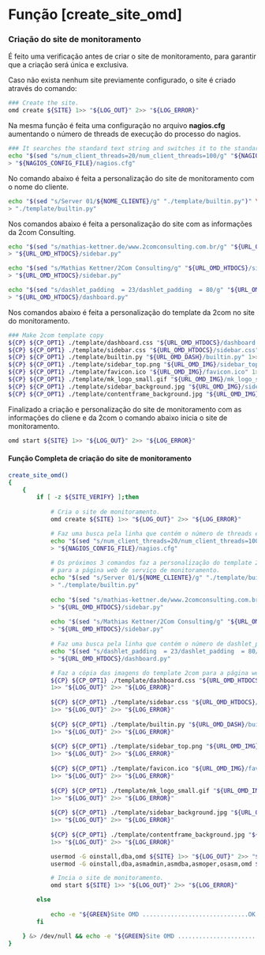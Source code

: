 # Função [create_site_omd]

### Criação do site de monitoramento

É feito uma verificação antes de criar o site de monitoramento, para
garantir que a criação será única e exclusiva.

Caso não exista nenhum site previamente configurado, o site é criado
através do comando:

```bash
### Create the site.
omd create ${SITE} 1>> "${LOG_OUT}" 2>> "${LOG_ERROR}"
```

Na mesma função é feita uma configuração no arquivo **nagios.cfg** aumentando o número de threads de execução do processo do nagios.

```bash
### It searches the standard text string and switches it to the standard 2com string.
echo "$(sed "s/num_client_threads=20/num_client_threads=100/g" "${NAGIOS_CONFIG_FILE}/nagios.cfg")" \
> "${NAGIOS_CONFIG_FILE}/nagios.cfg"
```

No comando abaixo é feita a personalização do site de monitoramento com o nome do cliente.

```bash
echo "$(sed "s/Server 01/${NOME_CLIENTE}/g" "./template/builtin.py")" \
> "./template/builtin.py"
```

Nos comandos abaixo é feita a personalização do site com as informações da 2com Consulting.

```bash
echo "$(sed "s/mathias-kettner.de/www.2comconsulting.com.br/g" "${URL_OMD_HTDOCS}/sidebar.py")" \
> "${URL_OMD_HTDOCS}/sidebar.py"

echo "$(sed "s/Mathias Kettner/2Com Consulting/g" "${URL_OMD_HTDOCS}/sidebar.py")" \
> "${URL_OMD_HTDOCS}/sidebar.py"

echo "$(sed "s/dashlet_padding  = 23/dashlet_padding  = 80/g" "${URL_OMD_HTDOCS}/dashboard.py")" \
> "${URL_OMD_HTDOCS}/dashboard.py"
```

Nos comandos abaixo é feita a personalização do template da 2com no site do monitoramento.

```bash
### Make 2com template copy
${CP} ${CP_OPT1} ./template/dashboard.css "${URL_OMD_HTDOCS}/dashboard.css" 1>> "${LOG_OUT}" 2>> "${LOG_ERROR}"
${CP} ${CP_OPT1} ./template/sidebar.css "${URL_OMD_HTDOCS}/sidebar.css" 1>> "${LOG_OUT}" 2>> "${LOG_ERROR}"
${CP} ${CP_OPT1} ./template/builtin.py "${URL_OMD_DASH}/builtin.py" 1>> "${LOG_OUT}" 2>> "${LOG_ERROR}"
${CP} ${CP_OPT1} ./template/sidebar_top.png "${URL_OMD_IMG}/sidebar_top.png" 1>> "${LOG_OUT}" 2>> "${LOG_ERROR}"
${CP} ${CP_OPT1} ./template/favicon.ico "${URL_OMD_IMG}/favicon.ico" 1>> "${LOG_OUT}" 2>> "${LOG_ERROR}"
${CP} ${CP_OPT1} ./template/mk_logo_small.gif "${URL_OMD_IMG}/mk_logo_small.gif" 1>> "${LOG_OUT}" 2>> "${LOG_ERROR}"
${CP} ${CP_OPT1} ./template/sidebar_background.jpg "${URL_OMD_IMG}/sidebar_background.jpg" 1>> "${LOG_OUT}" 2>> "${LOG_ERROR}"
${CP} ${CP_OPT1} ./template/contentframe_background.jpg "${URL_OMD_IMG}/contentframe_background.jpg" 1>> "${LOG_OUT}" 2>> "${LOG_ERROR}"
```

Finalizado a criação e personalização do site de monitoramento com as informações do cliene e da 2com o comando abaixo
inicia o site de monitoramento.

```bash
omd start ${SITE} 1>> "${LOG_OUT}" 2>> "${LOG_ERROR}"
```

#### Função Completa de criação do site de monitoramento
```bash
create_site_omd()
{
    {        
        if [ -z ${SITE_VERIFY} ];then
        
            # Cria o site de monitoramento.
            omd create ${SITE} 1>> "${LOG_OUT}" 2>> "${LOG_ERROR}"

            # Faz uma busca pela linha que contém o número de threads e altera de 20 para 100.
            echo "$(sed "s/num_client_threads=20/num_client_threads=100/g" "${NAGIOS_CONFIG_FILE}/nagios.cfg")" \
            > "${NAGIOS_CONFIG_FILE}/nagios.cfg"
            
            # Os próximos 3 comandos faz a personalização do template 2com 
            # para a página web de serviço de monitoramento.
            echo "$(sed "s/Server 01/${NOME_CLIENTE}/g" "./template/builtin.py")" \
            > "./template/builtin.py"
            
            echo "$(sed "s/mathias-kettner.de/www.2comconsulting.com.br/g" "${URL_OMD_HTDOCS}/sidebar.py")" \
            > "${URL_OMD_HTDOCS}/sidebar.py"
            
            echo "$(sed "s/Mathias Kettner/2Com Consulting/g" "${URL_OMD_HTDOCS}/sidebar.py")" \
            > "${URL_OMD_HTDOCS}/sidebar.py"
            
            # Faz uma busca pela linha que contém o número de dashlet_padding e altera de 23 para 80.
            echo "$(sed "s/dashlet_padding  = 23/dashlet_padding  = 80/g" "${URL_OMD_HTDOCS}/dashboard.py")" \
            > "${URL_OMD_HTDOCS}/dashboard.py"

            # Faz a cópia das imagens do template 2com para a página web do serviço de monitoramento.
            ${CP} ${CP_OPT1} ./template/dashboard.css "${URL_OMD_HTDOCS}/dashboard.css" \
            1>> "${LOG_OUT}" 2>> "${LOG_ERROR}"
            
            ${CP} ${CP_OPT1} ./template/sidebar.css "${URL_OMD_HTDOCS}/sidebar.css" \
            1>> "${LOG_OUT}" 2>> "${LOG_ERROR}"
            
            ${CP} ${CP_OPT1} ./template/builtin.py "${URL_OMD_DASH}/builtin.py" \
            1>> "${LOG_OUT}" 2>> "${LOG_ERROR}"
            
            ${CP} ${CP_OPT1} ./template/sidebar_top.png "${URL_OMD_IMG}/sidebar_top.png" \
            1>> "${LOG_OUT}" 2>> "${LOG_ERROR}"
            
            ${CP} ${CP_OPT1} ./template/favicon.ico "${URL_OMD_IMG}/favicon.ico" \
            1>> "${LOG_OUT}" 2>> "${LOG_ERROR}"
            
            ${CP} ${CP_OPT1} ./template/mk_logo_small.gif "${URL_OMD_IMG}/mk_logo_small.gif" \
            1>> "${LOG_OUT}" 2>> "${LOG_ERROR}"
            
            ${CP} ${CP_OPT1} ./template/sidebar_background.jpg "${URL_OMD_IMG}/sidebar_background.jpg" \
            1>> "${LOG_OUT}" 2>> "${LOG_ERROR}"
            
            ${CP} ${CP_OPT1} ./template/contentframe_background.jpg "${URL_OMD_IMG}/contentframe_background.jpg" \
            1>> "${LOG_OUT}" 2>> "${LOG_ERROR}"

            usermod -G oinstall,dba,omd ${SITE} 1>> "${LOG_OUT}" 2>> "${LOG_ERROR}"
            usermod -G oinstall,dba,asmadmin,asmdba,asmoper,osasm,omd ${SITE} 1>> "${LOG_OUT}" 2>> "${LOG_ERROR}"

            # Incia o site de monitoramento.
            omd start ${SITE} 1>> "${LOG_OUT}" 2>> "${LOG_ERROR}"

        else
            
            echo -e "${GREEN}Site OMD ..............................OK!${NC}\n"
        fi

    } &> /dev/null && echo -e "${GREEN}Site OMD ..............................OK!${NC}\n"
}
```